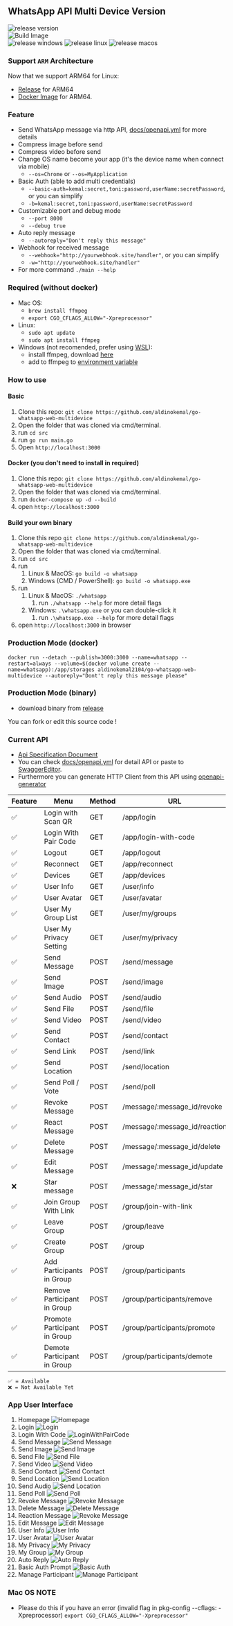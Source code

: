 ## WhatsApp API Multi Device Version

![release version](https://img.shields.io/github/v/release/aldinokemal/go-whatsapp-web-multidevice)
<br>
![Build Image](https://github.com/aldinokemal/go-whatsapp-web-multidevice/actions/workflows/build-docker-image.yaml/badge.svg)
<br>
![release windows](https://github.com/aldinokemal/go-whatsapp-web-multidevice/actions/workflows/release-windows.yml/badge.svg)
![release linux](https://github.com/aldinokemal/go-whatsapp-web-multidevice/actions/workflows/release-linux.yml/badge.svg)
![release macos](https://github.com/aldinokemal/go-whatsapp-web-multidevice/actions/workflows/release-mac.yml/badge.svg)

### Support `ARM` Architecture

Now that we support ARM64 for Linux:

- [Release](https://github.com/aldinokemal/go-whatsapp-web-multidevice/releases/latest) for ARM64
- [Docker Image](https://hub.docker.com/r/aldinokemal2104/go-whatsapp-web-multidevice/tags) for ARM64.

### Feature

- Send WhatsApp message via http API, [docs/openapi.yml](./docs/openapi.yaml) for more details
- Compress image before send
- Compress video before send
- Change OS name become your app (it's the device name when connect via mobile)
    - `--os=Chrome` or `--os=MyApplication`
- Basic Auth (able to add multi credentials)
    - `--basic-auth=kemal:secret,toni:password,userName:secretPassword`, or you can simplify
    - `-b=kemal:secret,toni:password,userName:secretPassword`
- Customizable port and debug mode
    - `--port 8000`
    - `--debug true`
- Auto reply message
    - `--autoreply="Don't reply this message"`
- Webhook for received message
    - `--webhook="http://yourwebhook.site/handler"`, or you can simplify
    - `-w="http://yourwebhook.site/handler"`
- For more command `./main --help`

### Required (without docker)

- Mac OS:
    - `brew install ffmpeg`
    - `export CGO_CFLAGS_ALLOW="-Xpreprocessor"`
- Linux:
    - `sudo apt update`
    - `sudo apt install ffmpeg`
- Windows (not recomended, prefer using [WSL](https://docs.microsoft.com/en-us/windows/wsl/install)):
    - install ffmpeg, download [here](https://www.ffmpeg.org/download.html#build-windows)
    - add to ffmpeg to [environment variable](https://www.google.com/search?q=windows+add+to+environment+path)

### How to use

#### Basic

1. Clone this repo: `git clone https://github.com/aldinokemal/go-whatsapp-web-multidevice`
2. Open the folder that was cloned via cmd/terminal.
3. run `cd src`
4. run `go run main.go`
5. Open `http://localhost:3000`

#### Docker (you don't need to install in required)

1. Clone this repo: `git clone https://github.com/aldinokemal/go-whatsapp-web-multidevice`
2. Open the folder that was cloned via cmd/terminal.
3. run `docker-compose up -d --build`
4. open `http://localhost:3000`

#### Build your own binary

1. Clone this repo `git clone https://github.com/aldinokemal/go-whatsapp-web-multidevice`
2. Open the folder that was cloned via cmd/terminal.
3. run `cd src`
4. run
    1. Linux & MacOS: `go build -o whatsapp`
    2. Windows (CMD / PowerShell): `go build -o whatsapp.exe`
5. run
    1. Linux & MacOS: `./whatsapp`
        1. run `./whatsapp --help` for more detail flags
    2. Windows: `.\whatsapp.exe` or you can double-click it
        1. run `.\whatsapp.exe --help` for more detail flags
6. open `http://localhost:3000` in browser

### Production Mode (docker)

```
docker run --detach --publish=3000:3000 --name=whatsapp --restart=always --volume=$(docker volume create --name=whatsapp):/app/storages aldinokemal2104/go-whatsapp-web-multidevice --autoreply="Dont't reply this message please"
```

### Production Mode (binary)

- download binary from [release](https://github.com/aldinokemal/go-whatsapp-web-multidevice/releases)

You can fork or edit this source code !

### Current API

- [Api Specification Document](https://bump.sh/aldinokemal/doc/go-whatsapp-web-multidevice)
- You can check [docs/openapi.yml](./docs/openapi.yaml) for detail API or paste
  to [SwaggerEditor](https://editor.swagger.io).
- Furthermore you can generate HTTP Client from this API using [openapi-generator](https://openapi-generator.tech/#try)

| Feature | Menu                         | Method | URL                           | 
|---------|------------------------------|--------|-------------------------------|
| ✅       | Login with Scan QR           | GET    | /app/login                    |
| ✅       | Login With Pair Code         | GET    | /app/login-with-code          |
| ✅       | Logout                       | GET    | /app/logout                   |  
| ✅       | Reconnect                    | GET    | /app/reconnect                | 
| ✅       | Devices                      | GET    | /app/devices                  | 
| ✅       | User Info                    | GET    | /user/info                    |
| ✅       | User Avatar                  | GET    | /user/avatar                  |
| ✅       | User My Group List           | GET    | /user/my/groups               |
| ✅       | User My Privacy Setting      | GET    | /user/my/privacy              |
| ✅       | Send Message                 | POST   | /send/message                 |
| ✅       | Send Image                   | POST   | /send/image                   | 
| ✅       | Send Audio                   | POST   | /send/audio                   | 
| ✅       | Send File                    | POST   | /send/file                    | 
| ✅       | Send Video                   | POST   | /send/video                   | 
| ✅       | Send Contact                 | POST   | /send/contact                 |
| ✅       | Send Link                    | POST   | /send/link                    |
| ✅       | Send Location                | POST   | /send/location                |
| ✅       | Send Poll / Vote             | POST   | /send/poll                    |
| ✅       | Revoke Message               | POST   | /message/:message_id/revoke   |
| ✅       | React Message                | POST   | /message/:message_id/reaction |
| ✅       | Delete Message               | POST   | /message/:message_id/delete   |
| ✅       | Edit Message                 | POST   | /message/:message_id/update   |
| ❌       | Star message                 | POST   | /message/:message_id/star     |
| ✅       | Join Group With Link         | POST   | /group/join-with-link         |
| ✅       | Leave Group                  | POST   | /group/leave                  |
| ✅       | Create Group                 | POST   | /group                        |
| ✅       | Add Participants in Group    | POST   | /group/participants           |
| ✅       | Remove Participant in Group  | POST   | /group/participants/remove    |
| ✅       | Promote Participant in Group | POST   | /group/participants/promote   |
| ✅       | Demote Participant in Group  | POST   | /group/participants/demote    |

```
✅ = Available
❌ = Not Available Yet
```

### App User Interface

1. Homepage ![Homepage](https://i.ibb.co.com/L0B1LVb/homepage-v4-16.png)
2. Login ![Login](https://i.ibb.co.com/jkcB15R/login.png?v=1)
3. Login With Code ![LoginWithPairCode](https://i.ibb.co.com/rdJGvGw/paircode.png)
4. Send Message ![Send Message](https://i.ibb.co.com/rc3NXMX/send-message.png?v1)
5. Send Image ![Send Image](https://i.ibb.co.com/BcFL3SD/send-image.png?v1)
6. Send File ![Send File](https://i.ibb.co.com/f4yxjpp/send-file.png)
7. Send Video ![Send Video](https://i.ibb.co.com/PrD3P51/send-video.png)
8. Send Contact ![Send Contact](https://i.ibb.co.com/4810H7N/send-contact.png)
9. Send Location ![Send Location](https://i.ibb.co.com/TWsy09G/send-location.png)
10. Send Audio ![Send Location](https://i.ibb.co.com/p1wL4wh/Send-Audio.png)
11. Send Poll ![Send Poll](https://i.ibb.co.com/mq2fGHz/send-poll.png)
12. Revoke Message ![Revoke Message](https://i.ibb.co.com/yswhvQY/revoke.png?v1)
13. Delete Message ![Delete Message](https://i.ibb.co.com/F70SZ84/image.png)
14. Reaction Message ![Revoke Message](https://i.ibb.co.com/BfHgSHG/react-message.png)
15. Edit Message ![Edit Message](https://i.ibb.co.com/kXfpqJw/update-message.png)
16. User Info ![User Info](https://i.ibb.co.com/3zjX6Cz/user-info.png?v=1)
17. User Avatar ![User Avatar](https://i.ibb.co.com/ZmJZ4ZW/search-avatar.png?v=1)
18. My Privacy ![My Privacy](https://i.ibb.co.com/Cw1sMQz/my-privacy.png)
19. My Group ![My Group](https://i.ibb.co.com/WB268Xy/list-group.png)
20. Auto Reply ![Auto Reply](https://i.ibb.co.com/D4rTytX/IMG-20220517-162500.jpg)
21. Basic Auth Prompt ![Basic Auth](https://i.ibb.co.com/PDjQ92W/Screenshot-2022-11-06-at-14-06-29.png)
22. Manage Participant ![Manage Participant](https://i.ibb.co.com/ynrN7cr/manage-participant.png)

### Mac OS NOTE

- Please do this if you have an error (invalid flag in pkg-config --cflags: -Xpreprocessor)
  `export CGO_CFLAGS_ALLOW="-Xpreprocessor"`
